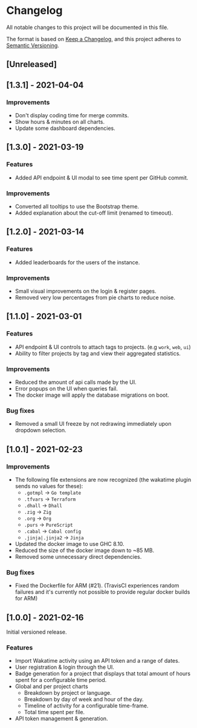 # Changelog

All notable changes to this project will be documented in this file.

The format is based on [Keep a Changelog](https://keepachangelog.com/en/1.0.0/),
and this project adheres to [Semantic Versioning](https://semver.org/spec/v2.0.0.html).

## [Unreleased]

## [1.3.1] - 2021-04-04

### Improvements

- Don't display coding time for merge commits.
- Show hours & minutes on all charts.
- Update some dashboard dependencies.

## [1.3.0] - 2021-03-19

### Features

- Added API endpoint & UI modal to see time spent per GitHub commit.

### Improvements

- Converted all tooltips to use the Bootstrap theme.
- Added explanation about the cut-off limit (renamed to timeout).

## [1.2.0] - 2021-03-14

### Features

- Added leaderboards for the users of the instance.

### Improvements

- Small visual improvements on the login & register pages.
- Removed very low percentages from pie charts to reduce noise.

## [1.1.0] - 2021-03-01

### Features

- API endpoint & UI controls to attach tags to projects. (e.g `work`, `web`, `ui`)
- Ability to filter projects by tag and view their aggregated statistics.

### Improvements

- Reduced the amount of api calls made by the UI.
- Error popups on the UI when queries fail.
- The docker image will apply the database migrations on boot.

### Bug fixes

- Removed a small UI freeze by not redrawing immediately upon dropdown selection.

## [1.0.1] - 2021-02-23

### Improvements

- The following file extensions are now recognized (the wakatime plugin sends no values for these):
  - `.gotmpl` -> `Go template`
  - `.tfvars` -> `Terraform`
  - `.dhall` -> `Dhall`
  - `.zig` -> `Zig`
  - `.org` -> `Org`
  - `.purs` -> `PureScript`
  - `.cabal` -> `Cabal config`
  - `.jinja|.jinja2` -> `Jinja`
- Updated the docker image to use GHC 8.10.
- Reduced the size of the docker image down to ~85 MB.
- Removed some unnecessary direct dependencies.

### Bug fixes

- Fixed the Dockerfile for ARM (#21). (TravisCI experiences random failures and it's currently not possible to
  provide regular docker builds for ARM)

## [1.0.0] - 2021-02-16

Initial versioned release.

### Features

- Import Wakatime activity using an API token and a range of dates.
- User registration & login through the UI.
- Badge generation for a project that displays that total amount of hours spent for a configurable
  time period.
- Global and per project charts
  - Breakdown by project or language.
  - Breakdown by day of week and hour of the day.
  - Timeline of activity for a configurable time-frame.
  - Total time spent per file.
- API token management & generation.
